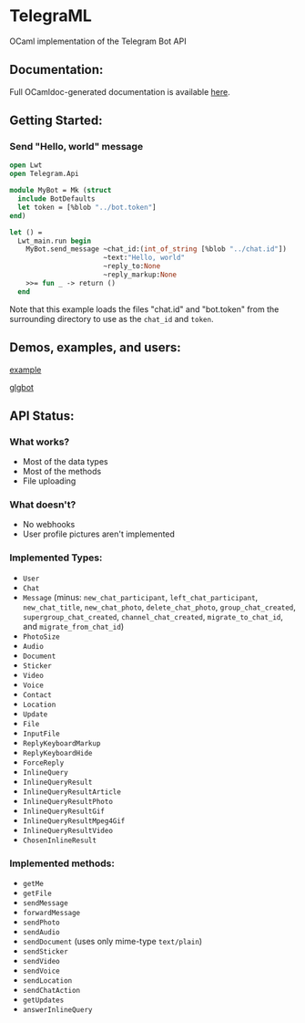 # TelegraML

OCaml implementation of the Telegram Bot API

## Documentation:

Full OCamldoc-generated documentation is available [here](http://nv-vn.github.io/TelegraML/).

## Getting Started:

### Send "Hello, world" message

```ocaml
open Lwt
open Telegram.Api

module MyBot = Mk (struct
  include BotDefaults
  let token = [%blob "../bot.token"]
end)

let () =
  Lwt_main.run begin
    MyBot.send_message ~chat_id:(int_of_string [%blob "../chat.id"])
                       ~text:"Hello, world"
                       ~reply_to:None
                       ~reply_markup:None
    >>= fun _ -> return ()
  end
```

Note that this example loads the files "chat.id" and "bot.token" from
the surrounding directory to use as the `chat_id` and `token`.

## Demos, examples, and users:

[example](https://github.com/nv-vn/TelegraML/tree/master/example)

[glgbot](https://github.com/nv-vn/glgbot)

## API Status:

### What works?

* Most of the data types
* Most of the methods
* File uploading

### What doesn't?

* No webhooks
* User profile pictures aren't implemented

### Implemented Types:

* `User`
* `Chat`
* `Message` (minus: `new_chat_participant`, `left_chat_participant`, `new_chat_title`, `new_chat_photo`, `delete_chat_photo`, `group_chat_created`, `supergroup_chat_created`, `channel_chat_created`, `migrate_to_chat_id`, and `migrate_from_chat_id`)
* `PhotoSize`
* `Audio`
* `Document`
* `Sticker`
* `Video`
* `Voice`
* `Contact`
* `Location`
* `Update`
* `File`
* `InputFile`
* `ReplyKeyboardMarkup`
* `ReplyKeyboardHide`
* `ForceReply`
* `InlineQuery`
* `InlineQueryResult`
* `InlineQueryResultArticle`
* `InlineQueryResultPhoto`
* `InlineQueryResultGif`
* `InlineQueryResultMpeg4Gif`
* `InlineQueryResultVideo`
* `ChosenInlineResult`

### Implemented methods:

* `getMe`
* `getFile`
* `sendMessage`
* `forwardMessage`
* `sendPhoto`
* `sendAudio`
* `sendDocument` (uses only mime-type `text/plain`)
* `sendSticker`
* `sendVideo`
* `sendVoice`
* `sendLocation`
* `sendChatAction`
* `getUpdates`
* `answerInlineQuery`
